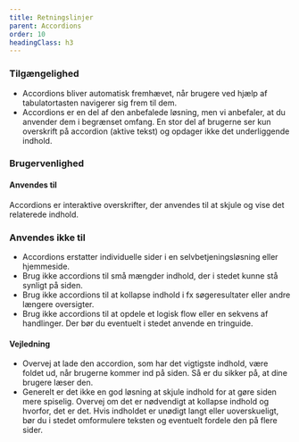 ```yaml
---
title: Retningslinjer
parent: Accordions
order: 10
headingClass: h3
---
```

<h3 class="h4">Tilgængelighed</h3>
<ul>
    <li>Accordions bliver automatisk fremhævet, når brugere ved hjælp af tabulatortasten navigerer sig frem til dem.</li>
    <li>Accordions er en del af den anbefalede løsning, men vi anbefaler, at du anvender dem i begrænset omfang. En stor del af brugerne ser kun overskrift på accordion (aktive tekst) og opdager ikke det underliggende indhold.</li>
</ul>
<h3 class="h4">Brugervenlighed</h3>
<h4 class="h5">Anvendes til</h4>
<p>Accordions er interaktive overskrifter, der anvendes til at skjule og vise det relaterede indhold.</p>
<h3 class="h5">Anvendes ikke til</h3>
<ul>
    <li>Accordions erstatter individuelle sider i en selvbetjeningsløsning eller hjemmeside.</li>
    <li>Brug ikke accordions til små mængder indhold, der i stedet kunne stå synligt på siden.</li>
    <li>Brug ikke accordions til at kollapse indhold i fx søgeresultater eller andre længere oversigter.</li>
    <li>Brug ikke accordions til at opdele et logisk flow eller en sekvens af handlinger. Der bør du eventuelt i stedet anvende en tringuide.</li>
</ul>
<h4 class="h5">Vejledning</h4>
<ul>
    <li>Overvej at lade den accordion, som har det vigtigste indhold, være foldet ud, når brugerne kommer ind på siden. Så er du sikker på, at dine brugere læser den.</li>
    <li>Generelt er det ikke en god løsning at skjule indhold for at gøre siden mere spiselig. Overvej om det er nødvendigt at kollapse indhold og hvorfor, det er det. Hvis indholdet er unødigt langt eller uoverskueligt, bør du i stedet omformulere teksten og eventuelt fordele den på flere sider.</li>
</ul>

